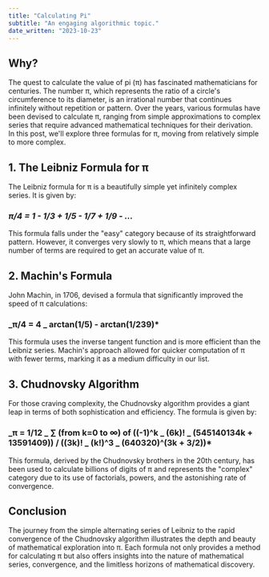 ```yaml
---
title: "Calculating Pi"
subtitle: "An engaging algorithmic topic."
date_written: "2023-10-23"
---
```


## Why?

The quest to calculate the value of pi (π) has fascinated mathematicians for centuries. The number π, which represents the ratio of a circle's circumference to its diameter, is an irrational number that continues infinitely without repetition or pattern. Over the years, various formulas have been devised to calculate π, ranging from simple approximations to complex series that require advanced mathematical techniques for their derivation. In this post, we'll explore three formulas for π, moving from relatively simple to more complex.

## 1. The Leibniz Formula for π

The Leibniz formula for π is a beautifully simple yet infinitely complex series. It is given by:

### _π/4 = 1 - 1/3 + 1/5 - 1/7 + 1/9 - ..._

This formula falls under the "easy" category because of its straightforward pattern. However, it converges very slowly to π, which means that a large number of terms are required to get an accurate value of π.

## 2. Machin's Formula

John Machin, in 1706, devised a formula that significantly improved the speed of π calculations:

### _π/4 = 4 _ arctan(1/5) - arctan(1/239)\*

This formula uses the inverse tangent function and is more efficient than the Leibniz series. Machin's approach allowed for quicker computation of π with fewer terms, marking it as a medium difficulty in our list.

## 3. Chudnovsky Algorithm

For those craving complexity, the Chudnovsky algorithm provides a giant leap in terms of both sophistication and efficiency. The formula is given by:

### _π = 1/12 _ ∑ (from k=0 to ∞) of ((-1)^k _ (6k)! _ (545140134k + 13591409)) / ((3k)! _ (k!)^3 _ (640320)^(3k + 3/2))\*

This formula, derived by the Chudnovsky brothers in the 20th century, has been used to calculate billions of digits of π and represents the "complex" category due to its use of factorials, powers, and the astonishing rate of convergence.

## Conclusion

The journey from the simple alternating series of Leibniz to the rapid convergence of the Chudnovsky algorithm illustrates the depth and beauty of mathematical exploration into π. Each formula not only provides a method for calculating π but also offers insights into the nature of mathematical series, convergence, and the limitless horizons of mathematical discovery.
